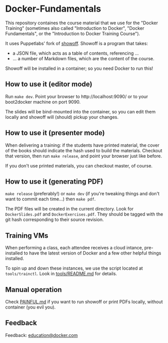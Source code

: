 # Docker-Fundamentals

This repository containes the course material that we use for the
"Docker Training" (sometimes also called "Introduction to Docker",
"Docker Fundamentals", or the "Introduction to Docker Training Course").

It uses Puppetlabs' fork of [showoff]. Showoff is a program that takes:

- a JSON file, which acts as a table of contents, referencing ...
- ... a number of Markdown files, which are the content of the course.

Showoff will be installed in a container; so you need Docker to run this!

## How to use it (editor mode)

Run `make dev`. Point your browser to http://localhost:9090/ or
to your boot2docker machine on port 9090.

The slides will be bind-mounted into the container, so you can
edit them locally and showoff will (should) pickup your changes.


## How to use it (presenter mode)

When delivering a training: if the students have printed material,
the cover of the books should indicate the hash used to build the
materials. Checkout that version, then run `make release`,
and point your browser just like before.

If you don't use printed materials, you can checkout master, of course.


## How to use it (generating PDF)

`make release` (preferably!) or `make dev` (if you're tweaking things
and don't want to commit each time...) then `make pdf`.

The PDF files will be created in the current directory. Look for
`DockerSlides.pdf` and `DockerExercises.pdf`. They should be tagged
with the git hash corresponding to their source revision.


## Training VMs

When performing a class, each attendee receives a cloud intance,
pre-installed to have the latest version of Docker and a few other
helpful things installed.

To spin up and down these instances, we use the script located at
`tools/trainctl`. Look in [tools/README.md](tools/README.md) for details.


## Manual operation

Check [PAINFUL.md](PAINFUL.md) if you want to run showoff or print PDFs locally,
without container (you evil you).


## Feedback

Feedback: [education@docker.com](mailto:education@docker.com)


[showoff]: https://github.com/puppetlabs/showoff


